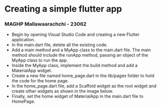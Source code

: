 # Creating a simple flutter app
### MAGHP Mallawaarachchi - 23062

* Begin by opening Visual Studio Code and creating a new Flutter application.
* In the main.dart file, delete all the existing code.
* Add a main method and a MyApp class to the main.dart file. The main method should include the runApp method, passing an object of the MyApp class to run the app.
* Inside the MyApp class, implement the build method and add a MaterialApp widget.
* Create a new file named home_page.dart in the lib/pages folder to hold the code for the home page.
* In the home_page.dart file, add a Scaffold widget as the root widget and create other widgets as shown in the image below.
* Finally, set the home widget of MaterialApp in the main.dart file to HomePage.
